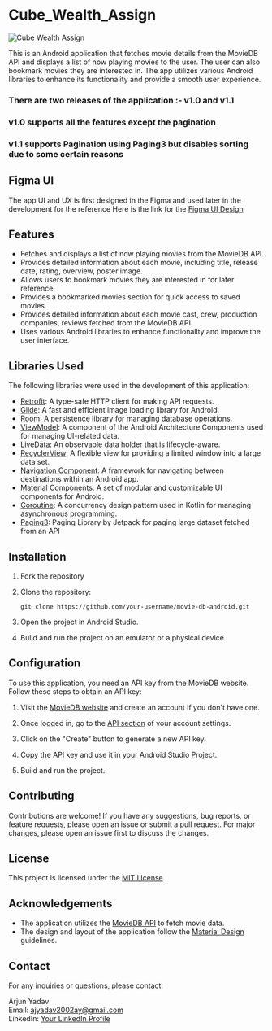 # Cube_Wealth_Assign

![Cube Wealth Assign](https://github.com/Arjun07byte/Cube_Wealth_Assign/assets/91238510/0ab55d1a-f340-49a8-8f63-e95db9d2a84a)



This is an Android application that fetches movie details from the MovieDB API and displays a list of now playing movies to the user. The user can also bookmark movies they are interested in. The app utilizes various Android libraries to enhance its functionality and provide a smooth user experience.

### There are two releases of the application :- v1.0 and v1.1
### v1.0 supports all the features except the pagination
### v1.1 supports Pagination using Paging3 but disables sorting due to some certain reasons

## Figma UI

The app UI and UX is first designed in the Figma and used later in the development for the reference
Here is the link for the [Figma UI Design](https://www.figma.com/file/fZnTdtvrxaiEUf3nnVOfGj/Untitled?type=design&node-id=0%3A1&t=XG9lWNAQmYDH31cL-1)


## Features

- Fetches and displays a list of now playing movies from the MovieDB API.
- Provides detailed information about each movie, including title, release date, rating, overview, poster image.
- Allows users to bookmark movies they are interested in for later reference.
- Provides a bookmarked movies section for quick access to saved movies.
- Provides detailed information about each movie cast, crew, production companies, reviews fetched from the MovieDB API.
- Uses various Android libraries to enhance functionality and improve the user interface.

## Libraries Used

The following libraries were used in the development of this application:

- [Retrofit](https://square.github.io/retrofit/): A type-safe HTTP client for making API requests.
- [Glide](https://github.com/bumptech/glide): A fast and efficient image loading library for Android.
- [Room](https://developer.android.com/jetpack/androidx/releases/room): A persistence library for managing database operations.
- [ViewModel](https://developer.android.com/topic/libraries/architecture/viewmodel): A component of the Android Architecture Components used for managing UI-related data.
- [LiveData](https://developer.android.com/topic/libraries/architecture/livedata): An observable data holder that is lifecycle-aware.
- [RecyclerView](https://developer.android.com/guide/topics/ui/layout/recyclerview): A flexible view for providing a limited window into a large data set.
- [Navigation Component](https://developer.android.com/guide/navigation): A framework for navigating between destinations within an Android app.
- [Material Components](https://github.com/material-components/material-components-android): A set of modular and customizable UI components for Android.
- [Coroutine](https://developer.android.com/kotlin/coroutines): A concurrency design pattern used in Kotlin for managing asynchronous programming.
- [Paging3](https://developer.android.com/jetpack/androidx/releases/paging): Paging Library by Jetpack for paging large dataset fetched from an API

## Installation
1. Fork the repository

2. Clone the repository:

   ```shell
   git clone https://github.com/your-username/movie-db-android.git
   ```

3. Open the project in Android Studio.

4. Build and run the project on an emulator or a physical device.

## Configuration

To use this application, you need an API key from the MovieDB website. Follow these steps to obtain an API key:

1. Visit the [MovieDB website](https://www.themoviedb.org/) and create an account if you don't have one.

2. Once logged in, go to the [API section](https://www.themoviedb.org/settings/api) of your account settings.

3. Click on the "Create" button to generate a new API key.

4. Copy the API key and use it in your Android Studio Project.

5. Build and run the project.

## Contributing

Contributions are welcome! If you have any suggestions, bug reports, or feature requests, please open an issue or submit a pull request. For major changes, please open an issue first to discuss the changes.

## License

This project is licensed under the [MIT License](LICENSE).

## Acknowledgements

- The application utilizes the [MovieDB API](https://www.themoviedb.org/documentation/api) to fetch movie data.
- The design and layout of the application follow the [Material Design](https://material.io/design) guidelines.

## Contact

For any inquiries or questions, please contact:

Arjun Yadav\
Email: ajyadav2002ay@gmail.com\
LinkedIn: [Your LinkedIn Profile](https://www.linkedin.com/in/arjun--yadav/)
